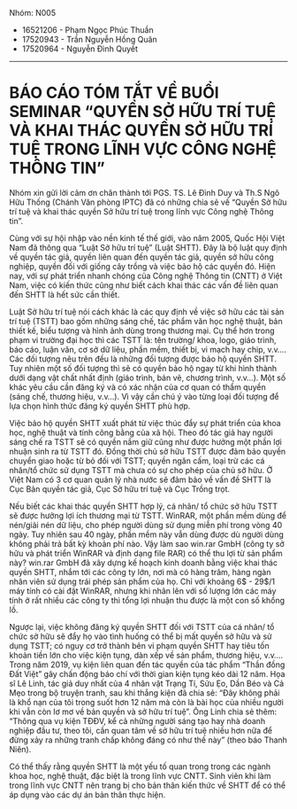 Nhóm: N005

- 16521206 - Phạm Ngọc Phúc Thuần
- 17520943 - Trần Nguyễn Hồng Quân
- 17520964 - Nguyễn Đình Quyết
---

# BÁO CÁO TÓM TẮT VỀ BUỔI SEMINAR “QUYỀN SỞ HỮU TRÍ TUỆ VÀ KHAI THÁC QUYỀN SỞ HỮU TRÍ TUỆ TRONG LĨNH VỰC CÔNG NGHỆ THÔNG TIN”

Nhóm xin gửi lời cảm ơn chân thành tới PGS. TS. Lê Đình Duy và Th.S Ngô Hữu Thống (Chánh Văn phòng IPTC) đã có những chia sẻ về “Quyền Sở hữu trí tuệ và khai thác quyền Sở hữu trí tuệ trong lĩnh vực Công nghệ Thông tin”.

Cùng với sự hội nhập vào nền kinh tế thế giới, vào năm 2005, Quốc Hội Việt Nam đã thông qua “Luật Sở hữu trí tuệ” (Luật SHTT). Đây là bộ luật quy định về quyền tác giả, quyền liên quan đến quyền tác giả, quyền sở hữu công nghiệp, quyền đối với giống cây trồng và việc bảo hộ các quyền đó. Hiện nay, với sự phát triển nhanh chóng của Công nghệ Thông tin (CNTT) ở Việt Nam, việc có kiến thức cũng như biết cách khai thác các vấn đề liên quan đến SHTT là hết sức cần thiết.

Luật Sở hữu trí tuệ nói cách khác là các quy định về việc sở hữu các tài sản trí tuệ (TSTT) bao gồm những sáng chế, tác phẩm văn học nghệ thuật, bản thiết kế, biểu tượng và hình ảnh dùng trong thương mại. Cụ thể hơn trong phạm vi trường đại học thì các TSTT là: tên trường/ khoa, logo, giáo trình, báo cáo, luận văn, cơ sở dữ liệu, phần mềm, thiết bị, vi mạch hay chip, v.v…. Các đối tượng nêu trên đều là những đối tượng được bảo hộ quyền SHTT. Tuy nhiên một số đối tượng thì sẽ có quyền bảo hộ ngay từ khi hình thành dưới dạng vật chất nhất định (giáo trình, bản vẽ, chương trình, v.v…). Một số khác yêu cầu cần đăng ký và có xác nhận của cơ quan có thẩm quyền (sáng chế, thương hiệu, v.v…). Vì vậy cần chú ý vào từng loại đối tượng để lựa chọn hình thức đăng ký quyền SHTT phù hợp.

Việc bảo hộ quyền SHTT xuất phát từ việc thúc đẩy sự phát triển của khoa học, nghệ thuật và tính công bằng của xã hội. Theo đó tác giả hay người sáng chế ra TSTT sẽ có quyền nắm giữ cũng như được hưởng một phần lợi nhuận sinh ra từ TSTT đó. Đồng thời chủ sở hữu TSTT được đảm bảo quyền chuyển giao hoặc từ bỏ đối với TSTT; quyền ngăn cấm, loại trừ các cá nhân/tổ chức sử dụng TSTT mà chưa có sự cho phép của chủ sở hữu. Ở Việt Nam có 3 cơ quan quản lý nhà nước sẽ đảm bảo về vấn đề SHTT là Cục Bản quyền tác giả, Cục Sở hữu trí tuệ và Cục Trồng trọt.

Nếu biết các khai thác quyền SHTT hợp lý, cá nhân/ tổ chức sở hữu TSTT sẽ được hưởng lợi ích thương mại từ TSTT. WinRAR, một phần mềm dùng để nén/giải nén dữ liệu, cho phép người dùng sử dụng miễn phí trong vòng 40 ngày. Tuy nhiên sau 40 ngày, phần mềm này vẫn dùng được dù người dùng không phải trả bất kỳ khoản phí nào. Vậy làm sao win.rar GmbH (công ty sở hữu và phát triển WinRAR và định dạng file RAR) có thể thu lợi từ sản phẩm này? win.rar GmbH đã xây dựng kế hoạch kinh doanh bằng việc khai thác quyền SHTT, nhắm tới các công ty lớn, nơi mà có hàng trăm, hàng ngàn nhân viên sử dụng trái phép sản phẩm của họ. Chỉ với khoảng 6$ - 29$/1 máy tính có cài đặt WinRAR, nhưng khi nhân lên với số lượng lớn các máy tính ở rất nhiều các công ty thì tổng lợi nhuận thu được là một con số khổng lồ.

Ngược lại, việc không đăng ký quyền SHTT đối với TSTT của cá nhân/ tổ chức sở hữu sẽ đẩy họ vào tình huống có thể bị mất quyền sở hữu và sử dụng TSTT; có nguy cơ trở thành bên vi phạm quyền SHTT hay tiêu tốn khoản tiền lớn cho việc kiện tụng, dàn xếp về sản phẩm, thương hiệu, v.v…. Trong năm 2019, vụ kiện liên quan đến tác quyền của tác phẩm “Thần đồng Đất Việt” gây chấn động báo chí với thời gian kiện tụng kéo dài 12 năm. Họa sĩ Lê Linh, tác giả duy nhất của 4 nhân vật Trạng Tí, Sửu Ẹo, Dần Béo và Cả Mẹo trong bộ truyện tranh, sau khi thắng kiện đã chia sẻ: “Đây không phải là khổ nạn của tôi trong suốt hơn 12 năm mà còn là bài học của nhiều người khi vẫn còn lơ mơ về bản quyền và sở hữu trí tuệ”. Ông Linh chia sẻ thêm: “Thông qua vụ kiện TĐĐV, kể cả những người sáng tạo hay nhà doanh nghiệp đầu tư, theo tôi, cần quan tâm về sở hữu trí tuệ nhiều hơn nữa để đừng xảy ra những tranh chấp không đáng có như thế này” (theo báo Thanh Niên).

Có thể thấy rằng quyền SHTT là một yếu tố quan trong trong các ngành khoa học, nghệ thuật, đặc biệt là trong lĩnh vực CNTT. Sinh viên khi làm trong lĩnh vực CNTT nên trang bị cho bản thân kiến thức về SHTT để có thể áp dụng vào các dự án bản thân thực hiện.
